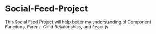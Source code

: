# Social-Feed-Project
This Social Feed Project will help better my understanding of Component Functions, Parent- Child Relationships, and React.js
